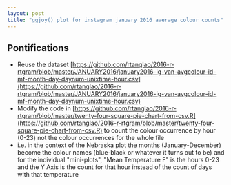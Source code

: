 ```yaml
---
layout: post
title: "ggjoy() plot for instagram january 2016 average colour counts"
---
```


## Pontifications

* Reuse the dataset [https://github.com/rtanglao/2016-r-rtgram/blob/master/JANUARY2016/january2016-ig-van-avgcolour-id-mf-month-day-daynum-unixtime-hour.csv](https://github.com/rtanglao/2016-r-rtgram/blob/master/JANUARY2016/january2016-ig-van-avgcolour-id-mf-month-day-daynum-unixtime-hour.csv)
* Modify the code in  [https://github.com/rtanglao/2016-r-rtgram/blob/master/twenty-four-square-pie-chart-from-csv.R](https://github.com/rtanglao/2016-r-rtgram/blob/master/twenty-four-square-pie-chart-from-csv.R) to count the colour occurrence by hour (0-23) not the colour occurrences for the whole file
* i.e. in the context of the Nebraska plot the months (January-December) become the colour names (blue-black or whatever it turns out to be) and for the individual "mini-plots", "Mean Temperature F" is the hours 0-23 and the Y Axis is the count for that hour instead of the count of days with that temperature
